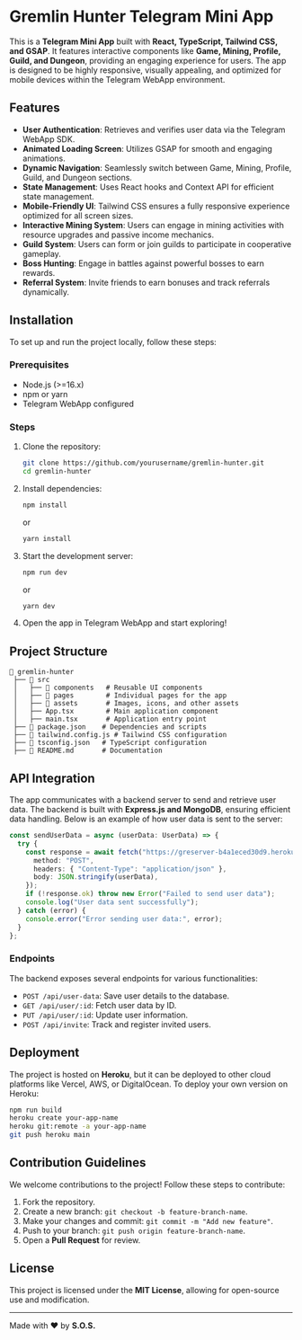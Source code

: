 # Gremlin Hunter Telegram Mini App

This is a **Telegram Mini App** built with **React, TypeScript, Tailwind CSS, and GSAP**. It features interactive components like **Game, Mining, Profile, Guild, and Dungeon**, providing an engaging experience for users. The app is designed to be highly responsive, visually appealing, and optimized for mobile devices within the Telegram WebApp environment.

## Features

- **User Authentication**: Retrieves and verifies user data via the Telegram WebApp SDK.
- **Animated Loading Screen**: Utilizes GSAP for smooth and engaging animations.
- **Dynamic Navigation**: Seamlessly switch between Game, Mining, Profile, Guild, and Dungeon sections.
- **State Management**: Uses React hooks and Context API for efficient state management.
- **Mobile-Friendly UI**: Tailwind CSS ensures a fully responsive experience optimized for all screen sizes.
- **Interactive Mining System**: Users can engage in mining activities with resource upgrades and passive income mechanics.
- **Guild System**: Users can form or join guilds to participate in cooperative gameplay.
- **Boss Hunting**: Engage in battles against powerful bosses to earn rewards.
- **Referral System**: Invite friends to earn bonuses and track referrals dynamically.

## Installation

To set up and run the project locally, follow these steps:

### Prerequisites

- Node.js (>=16.x)
- npm or yarn
- Telegram WebApp configured

### Steps

1. Clone the repository:
   ```sh
   git clone https://github.com/yourusername/gremlin-hunter.git
   cd gremlin-hunter
   ```
2. Install dependencies:
   ```sh
   npm install
   ```
   or
   ```sh
   yarn install
   ```
3. Start the development server:
   ```sh
   npm run dev
   ```
   or
   ```sh
   yarn dev
   ```
4. Open the app in Telegram WebApp and start exploring!

## Project Structure

```
📂 gremlin-hunter
 ├── 📁 src
 │   ├── 📁 components   # Reusable UI components
 │   ├── 📁 pages        # Individual pages for the app
 │   ├── 📁 assets       # Images, icons, and other assets
 │   ├── App.tsx        # Main application component
 │   ├── main.tsx       # Application entry point
 ├── 📄 package.json    # Dependencies and scripts
 ├── 📄 tailwind.config.js # Tailwind CSS configuration
 ├── 📄 tsconfig.json   # TypeScript configuration
 ├── 📄 README.md       # Documentation
```

## API Integration

The app communicates with a backend server to send and retrieve user data. The backend is built with **Express.js and MongoDB**, ensuring efficient data handling. Below is an example of how user data is sent to the server:

```ts
const sendUserData = async (userData: UserData) => {
  try {
    const response = await fetch("https://greserver-b4a1eced30d9.herokuapp.com/api/user-data", {
      method: "POST",
      headers: { "Content-Type": "application/json" },
      body: JSON.stringify(userData),
    });
    if (!response.ok) throw new Error("Failed to send user data");
    console.log("User data sent successfully");
  } catch (error) {
    console.error("Error sending user data:", error);
  }
};
```

### Endpoints

The backend exposes several endpoints for various functionalities:

- `POST /api/user-data`: Save user details to the database.
- `GET /api/user/:id`: Fetch user data by ID.
- `PUT /api/user/:id`: Update user information.
- `POST /api/invite`: Track and register invited users.

## Deployment

The project is hosted on **Heroku**, but it can be deployed to other cloud platforms like Vercel, AWS, or DigitalOcean. To deploy your own version on Heroku:

```sh
npm run build
heroku create your-app-name
heroku git:remote -a your-app-name
git push heroku main
```

## Contribution Guidelines

We welcome contributions to the project! Follow these steps to contribute:

1. Fork the repository.
2. Create a new branch: `git checkout -b feature-branch-name`.
3. Make your changes and commit: `git commit -m "Add new feature"`.
4. Push to your branch: `git push origin feature-branch-name`.
5. Open a **Pull Request** for review.

## License

This project is licensed under the **MIT License**, allowing for open-source use and modification.

---

Made with ❤️ by **S.O.S.**

